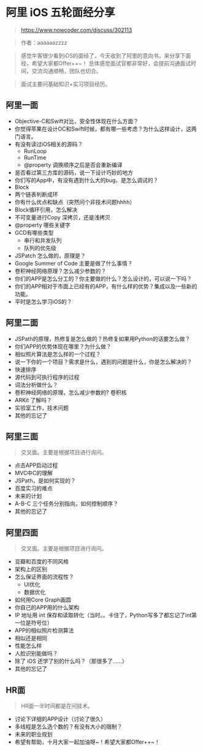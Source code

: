 # 阿里 iOS 五轮面经分享

> https://www.nowcoder.com/discuss/302113

> 作者：aaaaaazzzz

> 感觉牛客很少看到iOS的面经了，今天收到了阿里的意向书，来分享下面经，希望大家都Offer++~！
总体感觉面试官都非常好，会提前沟通面试时间，交流沟通顺畅，团队也切合。

>面试主要问基础知识+实习项目经历。


## 阿里一面
* Objective-C和Swift对比，安全性体现在什么方面？
* 你觉得苹果在设计OC和Swift时候，都有哪一些考虑？为什么这样设计，这两门语言。
* 有没有读过iOS相关的源码？
	* RunLoop
	* RunTime
	* @property 调换顺序之后是否会重新编译
* 是否看过第三方库的源码，说一下设计巧妙的地方
* 你们写的App中，有没有遇到什么大的bug，是怎么调试的？
* Block
* 两个链表判断成环
* 你有什么优点和缺点（突然问个非技术问题hhhh）
* Block循环引用，怎么解决
* 不可变量进行Copy 深拷贝，还是浅拷贝
* @property 哪些关键字
* GCD有哪些类型
	* 串行和并发队列
	* 队列的优先级
* JSPatch 怎么做的，原理是？
* Google Summer of Code 主要是做了什么事情？
* 卷积神经网络原理？怎么减少参数的？
* 你们的APP是怎么分工的？你主要做的什么？怎么设计的，可以说一下吗？
* 你们的APP相对于市面上已经有的APP，有什么样的优势？集成以及一些新的功能。
* 平时是怎么学习iOS的？
## 阿里二面
* JSPath的原理，热修复是怎么做的？热修复如果用Python的话要怎么做？
* 你们APP的优势体现在哪里？为什么做？
* 相似照片算法是怎么样的一个过程？
* 说一下你的一个项目？需求是什么，遇到的问题是什么，你是怎么解决的？
* 快速排序
* 源代码到可执行程序的过程
* 词法分析做什么？
* 卷积神经网络的原理，怎么减少参数的? 卷积核
* ARKit 了解吗？
* 实验室工作，技术问题
* 其他的忘记了

## 阿里三面
> 交叉面。主要是根据项目进行询问。

* 点击APP启动过程
* MVC中C的理解
* JSPath，是如何实现的？
* 百度实习的难点
* 未来的计划
* A-B-C 三个任务分别指向，如何控制顺序？
* 其他的忘记了

## 阿里四面

> 交叉面。主要是根据项目进行询问。

* 豆瓣和百度的不同风格
* 架构上的区别
* 怎么保证界面的流程性？
	* UI优化
	* 数据优化
* 如何用Core Graph画圆
* 你自己的APP用的什么架构
* IP 地址用 int 保存和读取转化（当时。。卡住了，Python写多了都忘记了int第一位是符号位）
* APP的相似照片检测算法
* 相似还是相同
* 性能怎么样
* 人脸识别能做吗？
* 除了 iOS 还学了别的什么吗？（那很多了......）
* 其他的忘记了

## HR面

> HR面一半时间都是在问技术。

* 讨论下详细的APP设计（讨论了很久）
* 多线程是怎么选个数的？有没有大小的限制？
* 未来的职业规划
* 希望有帮助，十月大家一起加油呀~！希望大家都Offer++~！